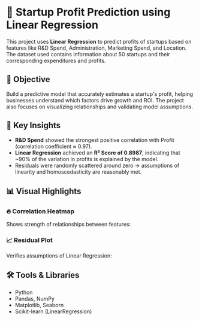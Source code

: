 # 🚀 Startup Profit Prediction using Linear Regression

This project uses **Linear Regression** to predict profits of startups based on features like R&D Spend, Administration, Marketing Spend, and Location. The dataset used contains information about 50 startups and their corresponding expenditures and profits.

## 📌 Objective

Build a predictive model that accurately estimates a startup's profit, helping businesses understand which factors drive growth and ROI. The project also focuses on visualizing relationships and validating model assumptions.

## 🧠 Key Insights

- **R&D Spend** showed the strongest positive correlation with Profit (correlation coefficient ≈ 0.97).
- **Linear Regression** achieved an **R² Score of 0.8987**, indicating that ~90% of the variation in profits is explained by the model.
- Residuals were randomly scattered around zero → assumptions of linearity and homoscedasticity are reasonably met.

## 📊 Visual Highlights

### 🔥 Correlation Heatmap

Shows strength of relationships between features:


### 📈 Residual Plot

Verifies assumptions of Linear Regression:


## 🛠️ Tools & Libraries

- Python
- Pandas, NumPy
- Matplotlib, Seaborn
- Scikit-learn (LinearRegression)





